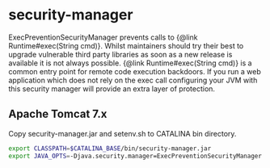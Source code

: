 security-manager
===========================

ExecPreventionSecurityManager prevents calls to {@link Runtime#exec(String cmd)}. Whilst maintainers should try their best to upgrade vulnerable third party libraries as soon as a new release is available it is not always possible. {@link Runtime#exec(String cmd)} is a common entry point for remote code execution backdoors. If you run a web application which does not rely on the exec call configuring your JVM with this security manager will provide an extra layer of protection.

## Apache Tomcat 7.x

Copy security-manager.jar and setenv.sh to CATALINA bin directory.

```sh
export CLASSPATH=$CATALINA_BASE/bin/security-manager.jar
export JAVA_OPTS=-Djava.security.manager=ExecPreventionSecurityManager
```
